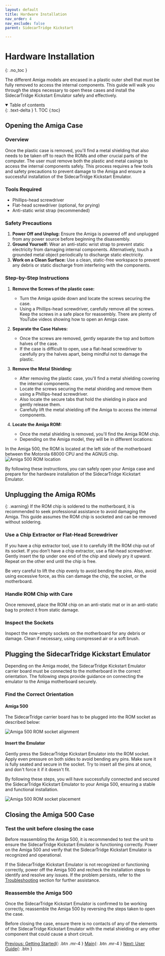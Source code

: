 ```yaml
---
layout: default
title: Hardware Installation
nav_order: 4
nav_exclude: false
parent: SidecarTridge Kickstart

---
```


# Hardware Installation
{: .no_toc }

The different Amiga models are encased in a plastic outer shell that must be fully removed to access the internal components. This guide will walk you through the steps necessary to open these cases and install the SidecarTridge Kickstart Emulator safely and effectively.

<details open markdown="block">
  <summary>
    Table of contents
  </summary>
  {: .text-delta }
1. TOC
{:toc}
</details>

## Opening the Amiga Case

### Overview

Once the plastic case is removed, you'll find a metal shielding that also needs to be taken off to reach the ROMs and other crucial parts of the computer. The user must remove both the plastic and metal casings to access the internal components safely. This process requires a few tools and safety precautions to prevent damage to the Amiga and ensure a successful installation of the SidecarTridge Kickstart Emulator.

### Tools Required
- Phillips-head screwdriver
- Flat-head screwdriver (optional, for prying)
- Anti-static wrist strap (recommended)

### Safety Precautions
1. **Power Off and Unplug:** Ensure the Amiga is powered off and unplugged from any power source before beginning the disassembly.
2. **Ground Yourself:** Wear an anti-static wrist strap to prevent static electricity from damaging internal components. Alternatively, touch a grounded metal object periodically to discharge static electricity.
3. **Work on a Clean Surface:** Use a clean, static-free workspace to prevent any debris or static discharge from interfering with the components.

### Step-by-Step Instructions
1. **Remove the Screws of the plastic case:**
    - Turn the Amiga upside down and locate the screws securing the case.
    - Using a Phillips-head screwdriver, carefully remove all the screws. Keep the screws in a safe place for reassembly. There are plenty of YouTube videos showing how to open an Amiga case.

2. **Separate the Case Halves:**
    - Once the screws are removed, gently separate the top and bottom halves of the case.
    - If the case is difficult to open, use a flat-head screwdriver to carefully pry the halves apart, being mindful not to damage the plastic.

3. **Remove the Metal Shielding:**
    - After removing the plastic case, you'll find a metal shielding covering the internal components.
    - Locate the screws securing the metal shielding and remove them using a Phillips-head screwdriver.
    - Also locate the secure tabs that hold the shielding in place and gently release them.
    - Carefully lift the metal shielding off the Amiga to access the internal components. 

4. **Locate the Amiga ROM:**
    - Once the metal shielding is removed, you'll find the Amiga ROM chip.
    - Depending on the Amiga model, they will be in different locations:

In the Amiga 500, the ROM is located at the left side of the motherboard between the Motorola 68000 CPU and the AGNUS chip.
![Amiga 500 ROM location](/sidecartridge-kickstart/assets/images/amiga-500-rom-chip.jpg)

By following these instructions, you can safely open your Amiga case and prepare for the hardware installation of the SidecarTridge Kickstart Emulator.

## Unplugging the Amiga ROMs

{: .warning}
If the ROM chip is soldered to the motherboard, it is recommended to seek professional assistance to avoid damaging the Amiga. This guide assumes the ROM chip is socketed and can be removed without soldering.

### Use a Chip Extractor or Flat-Head Screwdriver
If you have a chip extractor tool, use it to carefully lift the ROM chip out of its socket. If you don’t have a chip extractor, use a flat-head screwdriver. Gently insert the tip under one end of the chip and slowly pry it upward. Repeat on the other end until the chip is free.

Be very careful to lift the chip evenly to avoid bending the pins. Also, avoid using excessive force, as this can damage the chip, the socket, or the motherboard.

### Handle ROM Chip with Care
Once removed, place the ROM chip on an anti-static mat or in an anti-static bag to protect it from static damage.

### Inspect the Sockets
Inspect the now-empty sockets on the motherboard for any debris or damage. Clean if necessary, using compressed air or a soft brush.


## Plugging the SidecarTridge Kickstart Emulator

Depending on the Amiga model, the SidecarTridge Kickstart Emulator carrier board must be connected to the motherboard in the correct orientation. The following steps provide guidance on connecting the emulator to the Amiga motherboard securely.

### Find the Correct Orientation

#### Amiga 500

The SidecarTridge carrier board has to be plugged into the ROM socket as described below:

![Amiga 500 ROM socket alignment](/sidecartridge-kickstart/assets/images/amiga-500-kickstart-alignment.jpg)

#### Insert the Emulator
Gently press the SidecarTridge Kickstart Emulator into the ROM socket. Apply even pressure on both sides to avoid bending any pins. Make sure it is fully seated and secure in the socket. Try to insert all the pins at once, and don't force it if it doesn't fit.

By following these steps, you will have successfully connected and secured the SidecarTridge Kickstart Emulator to your Amiga 500, ensuring a stable and functional installation.

![Amiga 500 ROM socket placement](/sidecartridge-kickstart/assets/images/amiga-500-kickstart-placement.jpg)


## Closing the Amiga 500 Case

### Test the unit before closing the case
Before reassembling the Amiga 500, it is recommended to test the unit to ensure the SidecarTridge Kickstart Emulator is functioning correctly. Power on the Amiga 500 and verify that the SidecarTridge Kickstart Emulator is recognized and operational.

If the SidecarTridge Kickstart Emulator is not recognized or functioning correctly, power off the Amiga 500 and recheck the installation steps to identify and resolve any issues. If the problem persists, refer to the [Troubleshooting](/sidecartridge-kickstart/troubleshooting/) section for further assistance.

### Reassemble the Amiga 500
Once the SidecarTridge Kickstart Emulator is confirmed to be working correctly, reassemble the Amiga 500 by reversing the steps taken to open the case.

Before closing the case, ensure there is no contacts of any of the elements of the SidecarTridge Kickstart Emulator with the metal shielding or any other component that could cause a short circuit.

[Previous: Getting Started](/sidecartridge-kickstart/getting-started/){: .btn .mr-4 }
[Main](/sidecartridge-kickstart/){: .btn .mr-4 }
[Next: User Guide](/sidecartridge-kickstart/user-guide/){: .btn }

